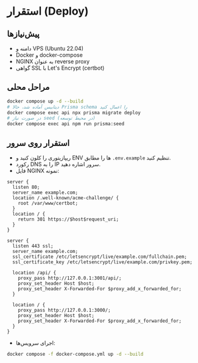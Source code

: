 # استقرار (Deploy)

## پیش‌نیازها
- دامنه و VPS (Ubuntu 22.04)
- Docker و docker-compose
- NGINX به عنوان reverse proxy
- گواهی SSL با Let's Encrypt (certbot)

## مراحل محلی
```bash
docker compose up -d --build
# دیتابیس آماده شد، حالا Prisma schema را اعمال کنید
docker compose exec api npx prisma migrate deploy
# در صورت نیاز seed (در محیط توسعه)
docker compose exec api npm run prisma:seed
```

## استقرار روی سرور
- ریپازیتوری را کلون کنید و ENV ها را مطابق `.env.example` تنظیم کنید.
- رکورد DNS را به IP سرور اشاره دهید.
- فایل NGINX نمونه:

```nginx
server {
  listen 80;
  server_name example.com;
  location /.well-known/acme-challenge/ {
    root /var/www/certbot;
  }
  location / {
    return 301 https://$host$request_uri;
  }
}

server {
  listen 443 ssl;
  server_name example.com;
  ssl_certificate /etc/letsencrypt/live/example.com/fullchain.pem;
  ssl_certificate_key /etc/letsencrypt/live/example.com/privkey.pem;

  location /api/ {
    proxy_pass http://127.0.0.1:3001/api/;
    proxy_set_header Host $host;
    proxy_set_header X-Forwarded-For $proxy_add_x_forwarded_for;
  }

  location / {
    proxy_pass http://127.0.0.1:3000/;
    proxy_set_header Host $host;
    proxy_set_header X-Forwarded-For $proxy_add_x_forwarded_for;
  }
}
```

- اجرای سرویس‌ها:
```bash
docker compose -f docker-compose.yml up -d --build
```
